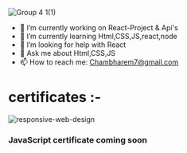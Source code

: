 
![Group 4 1(1)](https://user-images.githubusercontent.com/28594629/101653759-afc58f00-3a65-11eb-9bbd-544089723cbe.png)






- 🔭 I’m currently working on React-Project & Api's
- 🌱 I’m currently learning Html,CSS,JS,react,node
- 🤔 I’m looking for help with React
- 💬 Ask me about Html,CSS,JS
- 📫 How to reach me: Chambharem7@gmail.com

# certificates :-
![responsive-web-design](https://user-images.githubusercontent.com/28594629/103065573-ee6a5600-45dc-11eb-8488-6e02251b6b7e.png)

### JavaScript certificate coming soon





